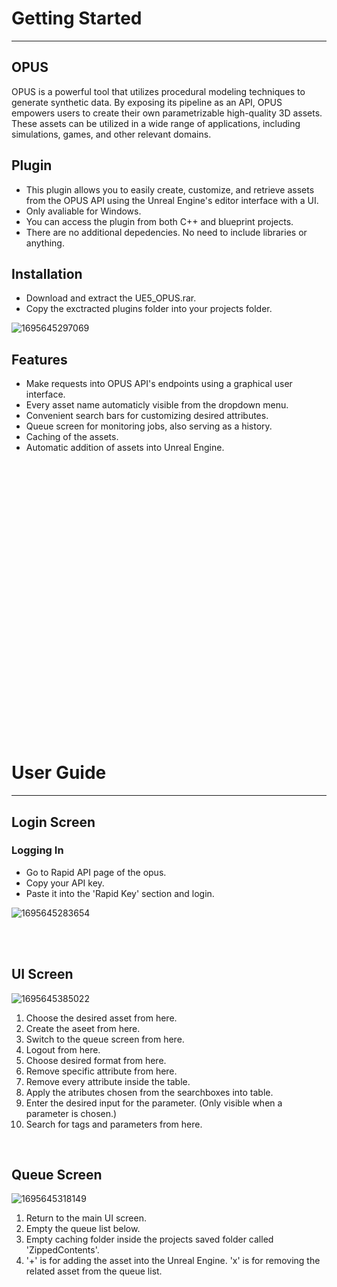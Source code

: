 # Getting Started

---

## OPUS

OPUS is a powerful tool that utilizes procedural modeling techniques to generate synthetic data. By exposing its pipeline as an API, OPUS empowers users to create their own parametrizable high-quality 3D assets. These assets can be utilized in a wide range of applications, including simulations, games, and other relevant domains.

## Plugin

* This plugin allows you to easily create, customize, and retrieve assets from the OPUS API using the Unreal Engine's editor interface with a UI.
* Only avaliable for Windows.
* You can access the plugin from both C++ and blueprint projects.
* There are no additional depedencies. No need to include libraries or anything.

## Installation

* Download and extract the UE5_OPUS.rar.
* Copy the exctracted plugins folder into your projects folder.


![1695645297069](image/readme/1695645297069.png)

## Features

* Make requests into OPUS API's endpoints using a graphical user interface.
* Every asset name automaticly visible from the dropdown menu.
* Convenient search bars for customizing desired attributes.
* Queue screen for monitoring jobs, also serving as a history.
* Caching of the assets.
* Automatic addition of assets into Unreal Engine.

<br><br><br><br><br><br><br><br><br><br><br><br><br><br><br><br><br><br><br><br><br><br><br><br><br><br>

# User Guide

---

## Login Screen

### Logging In

* Go to Rapid API page of the opus.
* Copy your API key.
* Paste it into the 'Rapid Key' section and login.

![1695645283654](image/readme/1695645283654.png)


<br><br>

## UI Screen


![1695645385022](image/readme/1695645385022.png)


1. Choose the desired asset from here.
2. Create the aseet from here.
3. Switch to the queue screen from here.
4. Logout from here.
5. Choose desired format from here.
6. Remove specific attribute from here.
7. Remove every attribute inside the table.
8. Apply the atributes chosen from the searchboxes into table.
9. Enter the desired input for the parameter. (Only visible when a parameter is chosen.)
10. Search for tags and parameters from here.

<br>

## Queue Screen

![1695645318149](image/readme/1695645318149.png)

1. Return to the main UI screen.
2. Empty the queue list below.
3. Empty caching folder inside the projects saved folder called 'ZippedContents'.
4. '+' is for adding the asset into the Unreal Engine. 'x' is for removing the related asset from the queue list.
